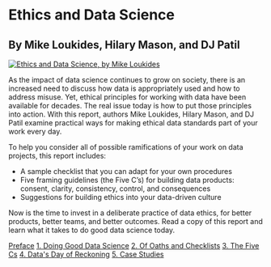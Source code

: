 # Ethics and Data Science
## By Mike Loukides, Hilary Mason, and DJ Patil
	  
[![Ethics and Data Science, by Mike Loukides](http://akamaicovers.oreilly.com/images/9781492043874/cat.gif)](https://www.safaribooksonline.com/library/view/title/9781492043898//)
	  
As the impact of data science continues to grow on society, there is an increased need to discuss how data is appropriately used and how to address misuse. Yet, ethical principles for working with data have been available for decades. The real issue today is how to put those principles into action. With this report, authors Mike Loukides, Hilary Mason, and DJ Patil examine practical ways for making ethical data standards part of your work every day.

To help you consider all of possible ramifications of your work on data projects, this report includes:

* A sample checklist that you can adapt for your own procedures
* Five framing guidelines (the Five C’s) for building data products: consent, clarity, consistency, control, and consequences
* Suggestions for building ethics into your data-driven culture

Now is the time to invest in a deliberate practice of data ethics, for better products, better teams, and better outcomes. Read a copy of this report and learn what it takes to do good data science today.

[Preface](https://resources.oreilly.com/examples/0636920203964/blob/master/preface.md)
[1. Doing Good Data Science](https://resources.oreilly.com/examples/0636920203964/blob/master/doing_good_data_science.md)
[2. Of Oaths and Checklists](https://resources.oreilly.com/examples/0636920203964/blob/master/of_oaths_and_checklists.md)
[3. The Five Cs](https://resources.oreilly.com/examples/0636920203964/blob/master/the_five_cs.md)
[4. Data's Day of Reckoning](https://resources.oreilly.com/examples/0636920203964/blob/master/datas_day_of_reckoning.md)
[5. Case Studies](https://resources.oreilly.com/examples/0636920203964/blob/master/casestudies.md)